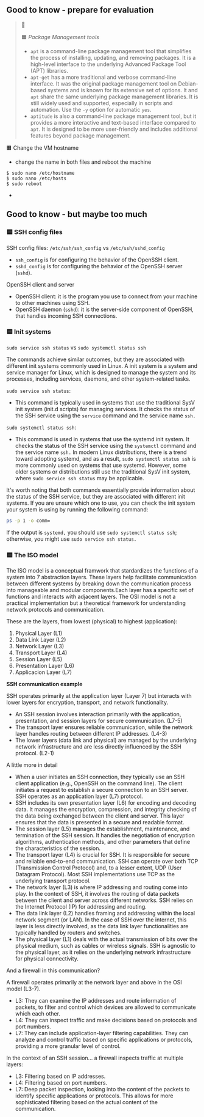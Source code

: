 
## Good to know - prepare for evaluation

> 🌳
> 
> 🟧 *Package Management tools*
> - `apt` is a command-line package management tool that simplifies the process of installing, updating, and removing packages. It is a high-level interface to the underlying Advanced Package Tool (APT) libraries.
> - `apt-get` has a more traditional and verbose command-line interface. It was the original package management tool on Debian-based systems and is known for its extensive set of options. It and `apt` share the same underlying package management libraries. It is still widely used and supported, especially in scripts and automation. Use the `-y` option for automatic `yes`.
> - `aptitude` is also a command-line package management tool, but it provides a more interactive and text-based interface compared to `apt`. It is designed to be more user-friendly and includes additional features beyond package management.
>


🟧 Change the VM hostname
- change the name in both files and reboot the machine
```
$ sudo nano /etc/hostname
$ sudo nano /etc/hosts
$ sudo reboot
```



- 


## Good to know - but maybe too much

### 🟨 SSH config files

SSH config files: `/etc/ssh/ssh_config` vs `/etc/ssh/sshd_config`

- `ssh_config` is for configuring the behavior of the OpenSSH client.
- `sshd_config` is for configuring the behavior of the OpenSSH server (`sshd`).

OpenSSH client and server
- OpenSSH client: it is the program you use to connect from your machine to other machines using SSH.
- OpenSSH daemon (`sshd`): it is the server-side component of OpenSSH, that handles incoming SSH connections.


### 🟨 Init systems
`sudo service ssh status` vs `sudo systemctl status ssh`

The commands achieve similar outcomes, but they are associated with different init systems commonly used in Linux.
A init system is a system and service manager for Linux, which is designed to manage the system and its processes, including services, daemons, and other system-related tasks.

`sudo service ssh status`:
- This command is typically used in systems that use the traditional SysV init system (init.d scripts) for managing services.
It checks the status of the SSH service using the `service` command and the service name `ssh.`

`sudo systemctl status ssh`:
- This command is used in systems that use the systemd init system.
It checks the status of the SSH service using the `systemctl` command and the service name `ssh.`
In modern Linux distributions, there is a trend toward adopting systemd, and as a result, `sudo systemctl status ssh` is more commonly used on systems that use systemd. However, some older systems or distributions still use the traditional SysV init system, where `sudo service ssh status` may be applicable.

It's worth noting that both commands essentially provide information about the status of the SSH service, but they are associated with different init systems. If you are unsure which one to use, you can check the init system your system is using by running the following command:

```bash
ps -p 1 -o comm=
```
If the output is `systemd,` you should use `sudo systemctl status ssh`; otherwise, you might use `sudo service ssh status.`

### 🟨 The ISO model
The ISO model is a conceptual framwork that stardardizes the functions of a system into 7 abstraction layers.
These layers  help facilitate communication between different systems by breaking down the communication process into manageable and modular components.Each layer has a specific set of functions and interacts with adjacent layers. 
The OSI model is not a practical implementation but a theoretical framework for understanding network protocols and communication.

These are the layers, from lowest (physical) to highest (application):
1. Physical Layer (L1)
2. Data Link Layer (L2)
3. Network Layer (L3)
4. Transport Layer (L4)
5. Session Layer (L5)
6. Presentation Layer (L6)
7. Applicacion Layer (L7)

**SSH communication example**

SSH operates primarily at the application layer (Layer 7) but interacts with lower layers for encryption, transport, and network functionality. 
- An SSH session involves interaction primarily with the application, presentation, and session layers for secure communication. (L7-5)
- The transport layer ensures reliable communication, while the network layer handles routing between different IP addresses. (L4-3)
- The lower layers (data link and physical) are managed by the underlying network infrastructure and are less directly influenced by the SSH protocol. (L2-1)

A little more in detail
- When a user initiates an SSH connection, they typically use an SSH client application (e.g., OpenSSH on the command line). The client initiates a request to establish a secure connection to an SSH server. SSH operates as an application layer (L7) protocol.
- SSH includes its own presentation layer (L6) for encoding and decoding data. It manages the encryption, compression, and integrity checking of the data being exchanged between the client and server. This layer ensures that the data is presented in a secure and readable format.
- The session layer (L5) manages the establishment, maintenance, and termination of the SSH session. It handles the negotiation of encryption algorithms, authentication methods, and other parameters that define the characteristics of the session.
- The transport layer (L4) is crucial for SSH. It is responsible for secure and reliable end-to-end communication. SSH can operate over both TCP (Transmission Control Protocol) and, to a lesser extent, UDP (User Datagram Protocol). Most SSH implementations use TCP as the underlying transport protocol.
- The network layer (L3) is where IP addressing and routing come into play. In the context of SSH, it involves the routing of data packets between the client and server across different networks. SSH relies on the Internet Protocol (IP) for addressing and routing.
- The data link layer (L2) handles framing and addressing within the local network segment (or LAN). In the case of SSH over the internet, this layer is less directly involved, as the data link layer functionalities are typically handled by routers and switches.
- The physical layer (L1) deals with the actual transmission of bits over the physical medium, such as cables or wireless signals. SSH is agnostic to the physical layer, as it relies on the underlying network infrastructure for physical connectivity.

And a firewall in this communication?

A firewall operates primarily at the network layer and above in the OSI model (L3-7).
- L3: They can examine the IP addresses and route information of packets, to filter and control which devices are allowed to communicate which each other.
- L4: They can inspect traffic and make decisions based on protocols and port numbers.
- L7: They can include application-layer filtering capabilities. They can analyze and control traffic based on specific applications or protocols, providing a more granular level of control.

In the context of an SSH session... a firewall inspects traffic at multiple layers:
- L3: Filtering based on IP addresses.
- L4: Filtering based on port numbers.
- L7: Deep packet inspection, looking into the content of the packets to identify specific applications or protocols. This allows for more sophisticated filtering based on the actual content of the communication.
